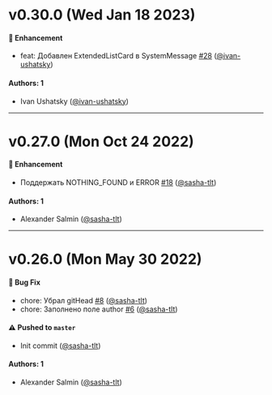 # v0.30.0 (Wed Jan 18 2023)

#### 🚀 Enhancement

- feat: Добавлен ExtendedListCard в SystemMessage [#28](https://github.com/salute-developers/salutejs/pull/28) ([@ivan-ushatsky](https://github.com/ivan-ushatsky))

#### Authors: 1

- Ivan Ushatsky ([@ivan-ushatsky](https://github.com/ivan-ushatsky))

---

# v0.27.0 (Mon Oct 24 2022)

#### 🚀 Enhancement

- Поддержать NOTHING_FOUND и ERROR [#18](https://github.com/salute-developers/salutejs/pull/18) ([@sasha-tlt](https://github.com/sasha-tlt))

#### Authors: 1

- Alexander Salmin ([@sasha-tlt](https://github.com/sasha-tlt))

---

# v0.26.0 (Mon May 30 2022)

#### 🐛 Bug Fix

- chore: Убрал gitHead [#8](https://github.com/salute-developers/salutejs/pull/8) ([@sasha-tlt](https://github.com/sasha-tlt))
- chore: Заполнено поле author [#6](https://github.com/salute-developers/salutejs/pull/6) ([@sasha-tlt](https://github.com/sasha-tlt))

#### ⚠️ Pushed to `master`

- Init commit ([@sasha-tlt](https://github.com/sasha-tlt))

#### Authors: 1

- Alexander Salmin ([@sasha-tlt](https://github.com/sasha-tlt))
